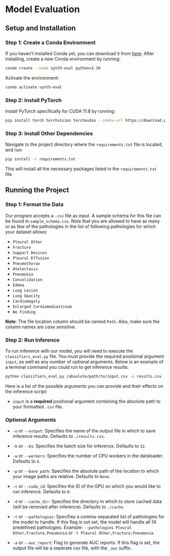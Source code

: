 # Model Evaluation

## Setup and Installation

### Step 1: Create a Conda Environment

If you haven't installed Conda yet, you can download it from [here](https://docs.anaconda.com/anaconda/install/). After installing, create a new Conda environment by running:

```bash
conda create --name synth-eval python=3.10
```

Activate the environment:

```bash
conda activate synth-eval
```

### Step 2: Install PyTorch

Install PyTorch specifically for CUDA 11.8 by running:

```bash
pip install torch torchvision torchaudio --index-url https://download.pytorch.org/whl/cu118
```

### Step 3: Install Other Dependencies

Navigate to the project directory where the `requirements.txt` file is located, and run:

```bash
pip install -r requirements.txt
```

This will install all the necessary packages listed in the `requirements.txt` file.

## Running the Project

### Step 1: Format the Data
Our program accepts a `.csv` file as input. A sample schema for this file can be found in `sample_schema.csv`. Note that you are allowed to have as many or as few of the pathologies in the list of following pathologies for which your dataset allows:
* `Pleural Other`
* `Fracture`
* `Support Devices`
* `Pleural Effusion`
* `Pneumothorax`
* `Atelectasis`
* `Pneumonia`
* `Consolidation`
* `Edema`
* `Lung Lesion`
* `Lung Opacity`
* `Cardiomegaly`
* `Enlarged Cardiomediastinum`
* `No Finding`

**Note**: The file location column should be named `Path`. Also, make sure the column names are *case sensitive*.

### Step 2: Run Inference
To run inference with our model, you will need to execute the `classifiers_eval.py` file. You must provide the required positional argument `input`, as well as any number of optional arguments. Below is an example of a terminal command you could run to get inference results:

```bash
python classifiers_eval.py /absolute/path/to/input.csv -o results.csv -w 8 -c 3 -a
```

Here is a list of the possible arguments you can provide and their effects on the inference script:

* `input` is a **required** positional argument containing the absolute path to your formatted `.csv` file.

### Optional Arguments

* `-o` or `--output`: Specifies the name of the output file in which to save inference results. Defaults to `./results.csv`.

* `-b` or `--bs`: Specifies the batch size for inference. Defaults to `32`.

* `-w` or `--workers`: Specifies the number of CPU workers in the dataloader. Defaults to `4`.

* `-p` or `--base_path`: Specifies the absolute path of the location to which your image paths are relative. Defaults to `None`.

* `-c` or `--cuda_id`: Specifies the ID of the GPU on which you would like to run inference. Defaults to `0`.

* `-d` or `--cache_dir`: Specifies the directory in which to store cached data (will be removed after inference). Defaults to `./cache`.

* `-t` or `--pathologies`: Specifies a comma-separated list of pathologies for the model to handle. If this flag is not set, the model will handle all 14 predefined pathologies. Example: `--pathologies Pleural Other,Fracture,Pneumonia` or `-t Pleural Other,Fracture,Pneumonia`.

* `-a` or `--auc_report`: Flag to generate AUC reports. If this flag is set, the output file will be a seperate csv file, with the `_auc` suffix.
